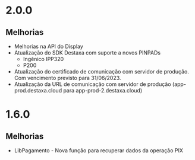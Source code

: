 # 2.0.0

## Melhorias
* Melhorias na API do Display
* Atualização do SDK Destaxa com suporte a novos PINPADs
    * Ingênico IPP320
    * P200
* Atualização do certificado de comunicação com servidor de produção. Com vencimento previsto para 31/06/2023.
* Atualização da URL de comunicação com servidor de produção (app-prod.destaxa.cloud para app-prod-2.destaxa.cloud)

# 1.6.0

## Melhorias
* LibPagamento - Nova função para recuperar dados da operação PIX
